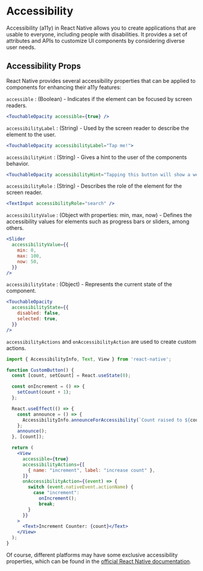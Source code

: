 # Accessibility

Accessibility (a11y) in React Native allows you to create applications that are usable to everyone, including people with disabilities. It provides a set of attributes and APIs to customize UI components by considering diverse user needs.

## Accessibility Props

React Native provides several accessibility properties that can be applied to components for enhancing their a11y features:

`accessible` : (Boolean) - Indicates if the element can be focused by screen readers.
```jsx
<TouchableOpacity accessible={true} />
```

`accessibilityLabel` : (String) - Used by the screen reader to describe the element to the user.
```jsx
<TouchableOpacity accessibilityLabel="Tap me!">
```

`accessibilityHint` : (String) - Gives a hint to the user of the components behavior.
```jsx
<TouchableOpacity accessibilityHint="Tapping this button will show a welcome text">
```

`accessibilityRole` : (String) - Describes the role of the element for the screen reader.
```jsx
<TextInput accessibilityRole="search" />
```

`accessibilityValue` : (Object with properties: min, max, now) - Defines the accessibility values for elements such as progress bars or sliders, among others.

```jsx
<Slider
  accessibilityValue={{
    min: 0,
    max: 100,
    now: 50,
  }}
/>
```

`accessibilityState` : (Object) - Represents the current state of the component.
```jsx
<TouchableOpacity
  accessibilityState={{
    disabled: false,
    selected: true,
  }}
/>
```

`accessibilityActions` and `onAccessibilityAction` are used to create custom actions.
```jsx
import { AccessibilityInfo, Text, View } from 'react-native';

function CustomButton() {
  const [count, setCount] = React.useState(0);

  const onIncrement = () => {
    setCount(count + 1);
  };

  React.useEffect(() => {
    const announce = () => {
      AccessibilityInfo.announceForAccessibility(`Count raised to ${count}`);
    };
    announce();
  }, [count]);

  return (
    <View
      accessible={true}
      accessibilityActions={[
        { name: "increment", label: "increase count" },
      ]}
      onAccessibilityAction={(event) => {
        switch (event.nativeEvent.actionName) {
          case "increment":
            onIncrement();
            break;
        }
      }}
    >
      <Text>Increment Counter: {count}</Text>
    </View>
  );
}
```

Of course, different platforms may have some exclusive accessibility properties, which can be found in the [official React Native documentation](https://reactnative.dev/docs/accessibility).